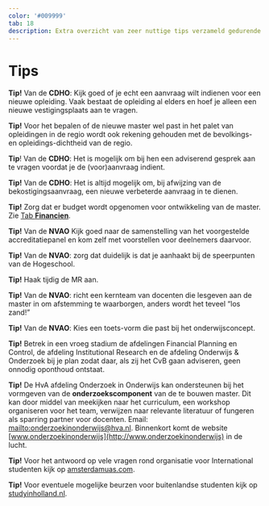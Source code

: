 ```yaml
---
color: '#009999'
tab: 18
description: Extra overzicht van zeer nuttige tips verzameld gedurende het samenstellen van deze Mastermaker.
---
```


# Tips

**Tip!** Van de **CDHO**: Kijk goed of je echt een aanvraag wilt indienen voor een nieuwe opleiding. Vaak bestaat de opleiding al elders en hoef je alleen een nieuwe vestigingsplaats aan te vragen.

**Tip!** Voor het bepalen of de nieuwe master wel past in het palet van opleidingen in de regio wordt ook rekening gehouden met de bevolkings- en opleidings-dichtheid van de regio.

**Tip**! Van de **CDHO**: Het is mogelijk om bij hen een adviserend gesprek aan te vragen voordat je de (voor)aanvraag indient.

**Tip!** Van de **CDHO**: Het is altijd mogelijk om, bij afwijzing van de bekostigingsaanvraag, een nieuwe verbeterde aanvraag in te dienen.

**Tip!** Zorg dat er budget wordt opgenomen voor ontwikkeling van de master. Zie [Tab **Financien**](/financien.html).

**Tip!** Van de **NVAO** Kijk goed naar de samenstelling van het voorgestelde accreditatiepanel en kom zelf met voorstellen voor deelnemers daarvoor.

**Tip!** Van de **NVAO**: zorg dat duidelijk is dat je aanhaakt bij de speerpunten van de Hogeschool.

**Tip!** Haak tijdig de MR aan.

**Tip!** Van de **NVAO**: richt een kernteam van docenten die lesgeven aan de master in om afstemming te waarborgen, anders wordt het teveel “los zand!”

**Tip!** Van de **NVAO**: Kies een toets-vorm die past bij het onderwijsconcept.

**Tip!** Betrek in een vroeg stadium de afdelingen Financial Planning en Control, de afdeling Institutional Research en de afdeling Onderwijs & Onderzoek bij je plan zodat daar, als zij het CvB gaan adviseren, geen onnodig oponthoud ontstaat.

**Tip!** De HvA afdeling Onderzoek in Onderwijs kan ondersteunen bij het vormgeven van de **onderzoekscomponent** van de te bouwen master. Dit kan door middel van meekijken naar het curriculum, een workshop organiseren voor het team, verwijzen naar relevante literatuur of fungeren als sparring partner voor docenten. Email: <mailto:onderzoekinonderwijs@hva.nl>. Binnenkort komt de website [www.onderzoekinonderwijs](http://www.onderzoekinonderwijs) in de lucht.

**Tip!** Voor het antwoord op vele vragen rond organisatie voor International studenten kijk op [amsterdamuas.com](http://www.amsterdamuas.com/education/practical-matters/pathfinder/pathfinder.html).

**Tip!** Voor eventuele mogelijke beurzen voor buitenlandse studenten kijk op [studyinholland.nl](https://www.studyinholland.nl/scholarships/highlighted-scholarships/netherlands-fellowship-programmes).
